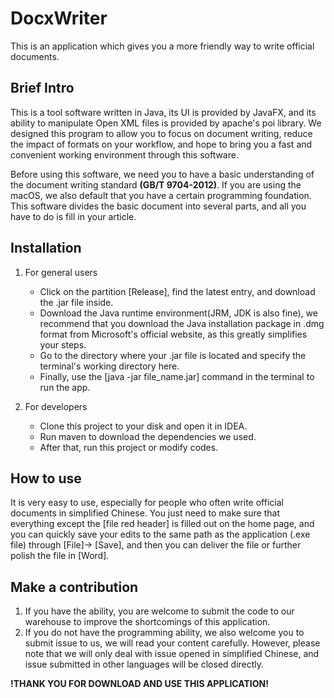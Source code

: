 # DocxWriter
This is an application which gives you a more friendly way to write official documents.

## Brief Intro
This is a tool software written in Java, its UI is provided by JavaFX, and its ability to manipulate Open XML files is provided by apache's poi library. We designed this program to allow you to focus on document writing, reduce the impact of formats on your workflow, and hope to bring you a fast and convenient working environment through this software.

Before using this software, we need you to have a basic understanding of the document writing standard **(GB/T 9704-2012)**. If you are using the macOS, we also default that you have a certain programming foundation. This software divides the basic document into several parts, and all you have to do is fill in your article.

## Installation

1. For general users
    - Click on the partition [Release], find the latest entry, and download the .jar file inside.
    - Download the Java runtime environment(JRM, JDK is also fine), we recommend that you download the Java installation package in .dmg format from Microsoft's official website, as this greatly simplifies your steps.
    - Go to the directory where your .jar file is located and specify the terminal's working directory here.
    - Finally, use the [java -jar file_name.jar] command in the terminal to run the app.

2. For developers
    - Clone this project to your disk and open it in IDEA.
    - Run maven to download the dependencies we used.
    - After that, run this project or modify codes.

## How to use

It is very easy to use, especially for people who often write official documents in simplified Chinese.
You just need to make sure that everything except the [file red header] is filled out on the home page, and you can quickly save your edits to the same path as the application (.exe file) through [File]-> [Save], and then you can deliver the file or further polish the file in [Word].

## Make a contribution

1. If you have the ability, you are welcome to submit the code to our warehouse to improve the shortcomings of this application.
2. If you do not have the programming ability, we also welcome you to submit issue to us, we will read your content carefully. However, please note that we will only deal with issue opened in simplified Chinese, and issue submitted in other languages will be closed directly.

**!THANK YOU FOR DOWNLOAD AND USE THIS APPLICATION!**
